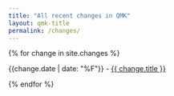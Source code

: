 ```yaml
---
title: "All recent changes in QMK"
layout: qmk-title
permalink: /changes/
---
```


{% for change in site.changes %}
<p>
  {{change.date | date: "%F"}}  - <a href="{{ change.url }}">{{ change.title }}</a>
</p>
{% endfor %}